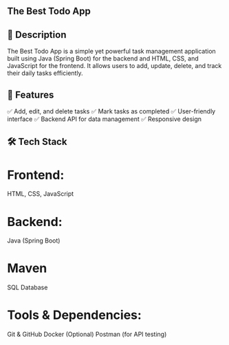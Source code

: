 ## The Best Todo App
## 📌 Description
The Best Todo App is a simple yet powerful task management application built using Java (Spring Boot) for the backend and HTML, CSS, and JavaScript for the frontend. It allows users to add, update, delete, and track their daily tasks efficiently.

## 🚀 Features
✅ Add, edit, and delete tasks
✅ Mark tasks as completed
✅ User-friendly interface
✅ Backend API for data management
✅ Responsive design

## 🛠️ Tech Stack
# Frontend:
HTML, CSS, JavaScript
# Backend:
Java (Spring Boot)
# Maven
SQL Database
# Tools & Dependencies:
Git & GitHub
Docker (Optional)
Postman (for API testing)
